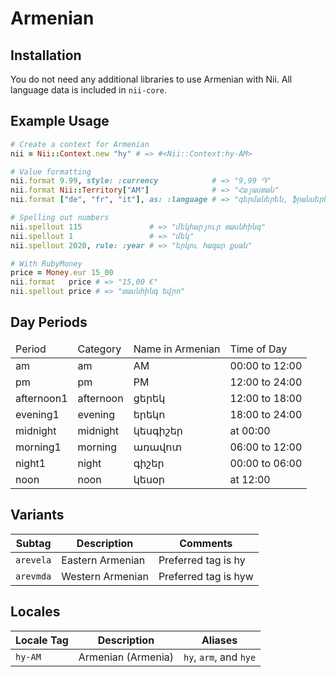<!-- This file has been generated. Source: languages/_template.md.erb -->

# Armenian

## Installation

You do not need any additional libraries to use Armenian with Nii.
All language data is included in `nii-core`.

## Example Usage

``` ruby
# Create a context for Armenian
nii = Nii::Context.new "hy" # => #<Nii::Context:hy-AM>

# Value formatting
nii.format 9.99, style: :currency            # => "9,99 ֏"
nii.format Nii::Territory["AM"]              # => "Հայաստան"
nii.format ["de", "fr", "it"], as: :language # => "գերմաներեն, ֆրանսերեն և իտալերեն"

# Spelling out numbers
nii.spellout 115               # => "մեկ­հարյուր տասն­հինգ"
nii.spellout 1                 # => "մեկ"
nii.spellout 2020, rule: :year # => "երկու հազար քսան"

# With RubyMoney
price = Money.eur 15_00
nii.format   price # => "15,00 €"
nii.spellout price # => "տասն­հինգ եվրո"
```

## Day Periods


<table>
  <thead>
    <tr>
      <td>Period</td>
      <td>Category</td>
      <td>Name in Armenian</td>
      <td>Time of Day</td>
    </tr>
  </thead>
  <tbody>
    <tr>
      <td>am</td>
      <td>am</td>
      <td>AM</td>
      <td>00:00 to 12:00</td>
    </tr>
    <tr>
      <td>pm</td>
      <td>pm</td>
      <td>PM</td>
      <td>12:00 to 24:00</td>
    </tr>
    <tr>
      <td>afternoon1</td>
      <td>afternoon</td>
      <td>ցերեկ</td>
      <td>12:00 to 18:00</td>
    </tr>
    <tr>
      <td>evening1</td>
      <td>evening</td>
      <td>երեկո</td>
      <td>18:00 to 24:00</td>
    </tr>
    <tr>
      <td>midnight</td>
      <td>midnight</td>
      <td>կեսգիշեր</td>
      <td>at 00:00</td>
    </tr>
    <tr>
      <td>morning1</td>
      <td>morning</td>
      <td>առավոտ</td>
      <td>06:00 to 12:00</td>
    </tr>
    <tr>
      <td>night1</td>
      <td>night</td>
      <td>գիշեր</td>
      <td>00:00 to 06:00</td>
    </tr>
    <tr>
      <td>noon</td>
      <td>noon</td>
      <td>կեսօր</td>
      <td>at 12:00</td>
    </tr>
  </tbody>
</table>


## Variants

<table>
  <thead>
    <tr>
      <th>Subtag</th>
      <th>Description</th>
      <th>Comments</th>
    </tr>
  </thead>
  <tbody>
    <tr>
      <td><code>arevela</code></td>
      <td>Eastern Armenian</td>
      <td>Preferred tag is hy</td>
    </tr>
    <tr>
      <td><code>arevmda</code></td>
      <td>Western Armenian</td>
      <td>Preferred tag is hyw</td>
    </tr>
  </tbody>
</table>

## Locales

<table>
  <thead>
    <tr>
      <th>Locale Tag</th>
      <th>Description</th>
      <th>Aliases</th>
    </tr>
  </thead>
  <tbody>
    <tr>
      <td><code>hy-AM</code></td>
      <td>Armenian (Armenia)</td>
      <td><code>hy</code>, <code>arm</code>, and <code>hye</code></td>
    </tr>
  </tbody>
</table>

